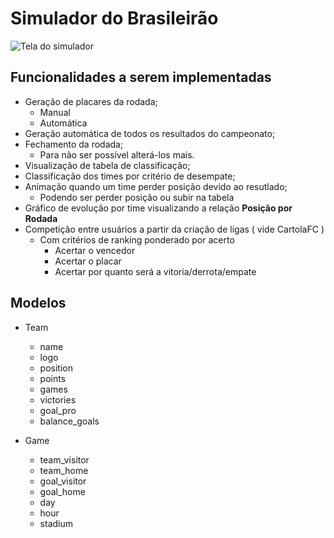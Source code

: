 # Simulador do Brasileirão

![Tela do simulador](app.gif)

## Funcionalidades a serem implementadas

- Geração de placares da rodada;
    - Manual
    - Automática
- Geração automática de todos os resultados do campeonato;
- Fechamento da rodada;
    - Para não ser possível alterá-los mais.
- Visualização de tabela de classificação;
- Classificação dos times por critério de desempate;
- Animação quando um time perder posição devido ao resutlado;
    - Podendo ser perder posição ou subir na tabela
- Gráfico de evolução por time visualizando a relação **Posição por Rodada**
- Competição entre usuários a partir da criação de ligas ( vide CartolaFC )
    - Com critérios de ranking ponderado por acerto
        - Acertar o vencedor
        - Acertar o placar
        - Acertar por quanto será a vitoria/derrota/empate
    
## Modelos

- Team
    - name
    - logo
    - position
    - points
    - games
    - victories
    - goal_pro
    - balance_goals

- Game
    - team_visitor
    - team_home
    - goal_visitor
    - goal_home
    - day
    - hour
    - stadium
